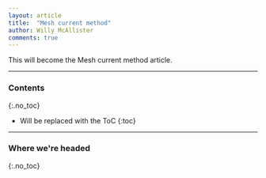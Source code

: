 ```yaml
---
layout: article
title:  "Mesh current method"
author: Willy McAllister
comments: true
---
```


This will become the Mesh current method article.

----

### Contents
{:.no_toc}

* Will be replaced with the ToC
{:toc}

----

### Where we're headed 
{:.no_toc}